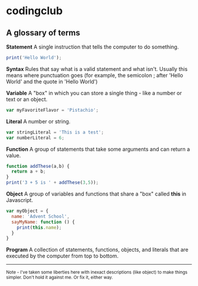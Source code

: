 # codingclub

A glossary of terms
-------------------

**Statement** A single instruction that tells the computer to do something.
```Javascript
print('Hello World');
```

**Syntax** Rules that say what is a valid statement and what isn't. Usually this means where punctuation goes (for example, the semicolon ; after 'Hello World' and the quote in 'Hello World')

**Variable** A "box" in which you can store a single thing - like a number or text or an object.
```Javascript
var myFavoriteFlavor = 'Pistachio';
```

**Literal** A number or string.
```Javascript
var stringLiteral = 'This is a test';
var numberLiteral = 6;
```

**Function** A group of statements that take some arguments and can return a value.
```Javascript
function addThese(a,b) {
  return a + b;
}
print('3 + 5 is ' + addThese(3,5));
```

**Object** A group of variables and functions that share a "box" called **this** in Javascript.
```Javascript
var myObject = {
  name: 'Advent School',
  sayMyName: function () {
    print(this.name);
  }
}
```

**Program** A collection of statements, functions, objects, and literals that are executed by the computer from top to bottom.

<hr/>
<sub>Note - I've taken some liberties here with inexact descriptions (like object) to make things simpler. Don't hold it against me. Or fix it, either way.</sub>
